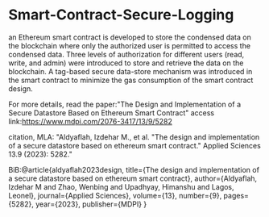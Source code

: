 # Smart-Contract-Secure-Logging
an Ethereum smart contract is developed to store the condensed data on the blockchain where only the authorized user is permitted to access the condensed data. Three levels of authorization for different users (read, write, and admin) were introduced to store and retrieve the data on the blockchain. A tag-based secure data-store mechanism was introduced in the smart contract to minimize the gas consumption of the smart contract design.

For more details, read the paper:"The Design and Implementation of a Secure Datastore Based on Ethereum Smart Contract"
 access link:https://www.mdpi.com/2076-3417/13/9/5282

 citation, MLA: "Aldyaflah, Izdehar M., et al. "The design and implementation of a secure datastore based on ethereum smart contract." Applied Sciences 13.9 (2023): 5282."
 
  BiB:@article{aldyaflah2023design,
  title={The design and implementation of a secure datastore based on ethereum smart contract},
  author={Aldyaflah, Izdehar M and Zhao, Wenbing and Upadhyay, Himanshu and Lagos, Leonel},
  journal={Applied Sciences},
  volume={13},
  number={9},
  pages={5282},
  year={2023},
  publisher={MDPI}
}
